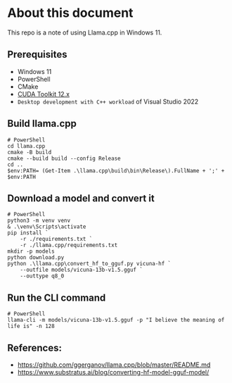 # About this document

This repo is a note of using Llama.cpp in Windows 11.

## Prerequisites

- Windows 11
- PowerShell
- CMake
- [CUDA Toolkit 12.x](https://developer.nvidia.com/cuda-toolkit)
- `Desktop development with C++ workload` of Visual Studio 2022

## Build llama.cpp

```shell
# PowerShell
cd llama.cpp
cmake -B build
cmake --build build --config Release
cd ..
$env:PATH= (Get-Item .\llama.cpp\build\bin\Release\).FullName + ';' + $env:PATH
```

## Download a model and convert it

```shell
# PowerShell
python3 -m venv venv
& .\venv\Scripts\activate
pip install `
    -r ./requirements.txt `
    -r ./llama.cpp/requirements.txt
mkdir -p models
python download.py
python .\llama.cpp\convert_hf_to_gguf.py vicuna-hf `
    --outfile models/vicuna-13b-v1.5.gguf `
    --outtype q8_0
```

## Run the CLI command

```shell
# PowerShell
llama-cli -m models/vicuna-13b-v1.5.gguf -p "I believe the meaning of life is" -n 128
```


## References:

- https://github.com/ggerganov/llama.cpp/blob/master/README.md
- https://www.substratus.ai/blog/converting-hf-model-gguf-model/

